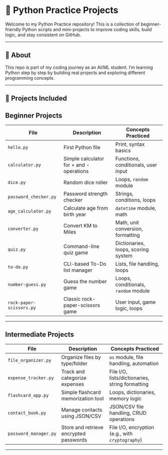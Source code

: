 # 🐍 Python Practice Projects

Welcome to my Python Practice repository! This is a collection of beginner-friendly Python scripts and mini-projects to improve coding skills, build logic, and stay consistent on GitHub.

---

## 📘 About

This repo is part of my coding journey as an AI/ML student. I’m learning Python step by step by building real projects and exploring different programming concepts.

---

## 🚀 Projects Included

##  Beginner Projects

| File                      | Description                              | Concepts Practiced                                 |
|---------------------------|------------------------------------------|-----------------------------------------------------|
| `hello.py`                | First Python file                        | Print, syntax basics                                |
| `calculator.py`           | Simple calculator for + and - operations | Functions, conditionals, user input                 |
| `dice.py`                 | Random dice roller                       | Loops, `random` module                              |
| `password_checker.py`     | Password strength checker                | Strings, conditions, loops                          |
| `age_calculator.py`       | Calculate age from birth year            | `datetime` module, math                             |
| `converter.py`            | Convert KM to Miles                      | Math, unit conversion, formatting                   |
| `quiz.py`                 | Command-line quiz game                   | Dictionaries, loops, scoring system                 |
| `to-do.py`                | CLI-based To-Do list manager             | Lists, file handling, loops                         |
| `number-guess.py`         | Guess the number game                    | Loops, conditionals, `random` module                |
| `rock-paper-scissors.py`  | Classic rock-paper-scissors game         | User input, game logic, loops                       |

---

##  Intermediate Projects

| File                      | Description                              | Concepts Practiced                                 |
|---------------------------|------------------------------------------|-----------------------------------------------------|
| `file_organizer.py`       | Organize files by type/folder            | `os` module, file handling, automation              |
| `expense_tracker.py`      | Track and categorize expenses            | File I/O, lists/dictionaries, string formatting     |
| `flashcard_app.py`        | Simple flashcard memorization tool       | Loops, dictionaries, memory logic                   |
| `contact_book.py`         | Manage contacts using JSON/CSV           | JSON/CSV file handling, CRUD operations             |
| `password_manager.py`     | Store and retrieve encrypted passwords   | File I/O, encryption (e.g., with `cryptography`)    |

---

